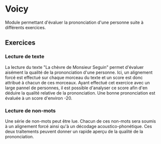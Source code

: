 # Voicy

Module permettant d'évaluer la prononciation d'une personne suite à différents exercices.

## Exercices

### Lecture de texte

La lecture du texte "La chèvre de Monsieur Seguin" permet d'évaluer aisément la qualité de la prononciation d'une personne. Ici, un alignement forcé est effectué sur chaque morceau du texte et un score est donc attribué à chacun de ces morceaux. Ayant effectué cet exercice avec un large pannel de personnes, il est possible d'analyser ce score afin d'en déduire la qualité relative de la prononciation. Une bonne prononciation est évaluée à un score d'environ -20.

### Lecture de non-mots

Une série de non-mots peut être lue. Chacun de ces non-mots sera soumis à un alignement forcé ainsi qu'à un décodage acoustico-phonétique. Ces deux traîtements peuvent donner un rapide aperçu de la qualité de la prononciation.
